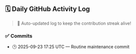## 🗓️ Daily GitHub Activity Log

> 🤖 Auto-updated log to keep the contribution streak alive!

### ✅ Commits

- 🕒 2025-09-23 17:25 UTC — Routine maintenance commit

